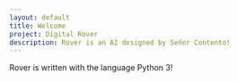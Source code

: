 ```yaml
---
layout: default
title: Welcome
project: Digital Rover
description: Rover is an AI designed by Señor Contento!
---
```


Rover is written with the language Python 3!

<!-- CubeTech's
Motto: Knowledge is Power, so let's build knowledge together!!!
Slogan: Discover More
-->

<!--Figure out where to display the motto and slogan-->
